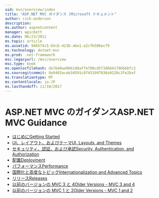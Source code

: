 ```yaml
---
uid: mvc/overview/index
title: "ASP.NET MVC ガイダンス |Microsoft ドキュメント"
author: rick-anderson
description: 
ms.author: aspnetcontent
manager: wpickett
ms.date: 06/23/2011
ms.topic: article
ms.assetid: 946574c5-b5cb-423b-a6e1-a2cfb506ecf9
ms.technology: dotnet-mvc
ms.prod: .net-framework
msc.legacyurl: /mvc/overview
msc.type: book
ms.openlocfilehash: da7640ae8661d0affe798cd5f3d664179bb6bfc2
ms.sourcegitcommit: 9a9483aceb34591c97451997036a9120c3fe2baf
ms.translationtype: MT
ms.contentlocale: ja-JP
ms.lasthandoff: 11/10/2017
---
```

<a name="aspnet-mvc-guidance"></a><span data-ttu-id="72ac3-102">ASP.NET MVC のガイダンス</span><span class="sxs-lookup"><span data-stu-id="72ac3-102">ASP.NET MVC Guidance</span></span>
====================
- [<span data-ttu-id="72ac3-103">はじめに</span><span class="sxs-lookup"><span data-stu-id="72ac3-103">Getting Started</span></span>](getting-started/index.md)
- [<span data-ttu-id="72ac3-104">UI、レイアウト、およびテーマ</span><span class="sxs-lookup"><span data-stu-id="72ac3-104">UI, Layouts, and Themes</span></span>](views/index.md)
- [<span data-ttu-id="72ac3-105">セキュリティ、認証、および承認</span><span class="sxs-lookup"><span data-stu-id="72ac3-105">Security, Authentication, and Authorization</span></span>](security/index.md)
- [<span data-ttu-id="72ac3-106">配置</span><span class="sxs-lookup"><span data-stu-id="72ac3-106">Deployment</span></span>](deployment/index.md)
- [<span data-ttu-id="72ac3-107">パフォーマンス</span><span class="sxs-lookup"><span data-stu-id="72ac3-107">Performance</span></span>](performance/index.md)
- [<span data-ttu-id="72ac3-108">国際化と高度なトピック</span><span class="sxs-lookup"><span data-stu-id="72ac3-108">Internationalization and Advanced Topics</span></span>](advanced/index.md)
- [<span data-ttu-id="72ac3-109">リリース</span><span class="sxs-lookup"><span data-stu-id="72ac3-109">Releases</span></span>](releases/index.md)
- [<span data-ttu-id="72ac3-110">以前のバージョンの MVC 3 と 4</span><span class="sxs-lookup"><span data-stu-id="72ac3-110">Older Versions - MVC 3 and 4</span></span>](older-versions/index.md)
- [<span data-ttu-id="72ac3-111">以前のバージョンの MVC 1 と 2</span><span class="sxs-lookup"><span data-stu-id="72ac3-111">Older Versions - MVC 1 and 2</span></span>](older-versions-1/index.md)
